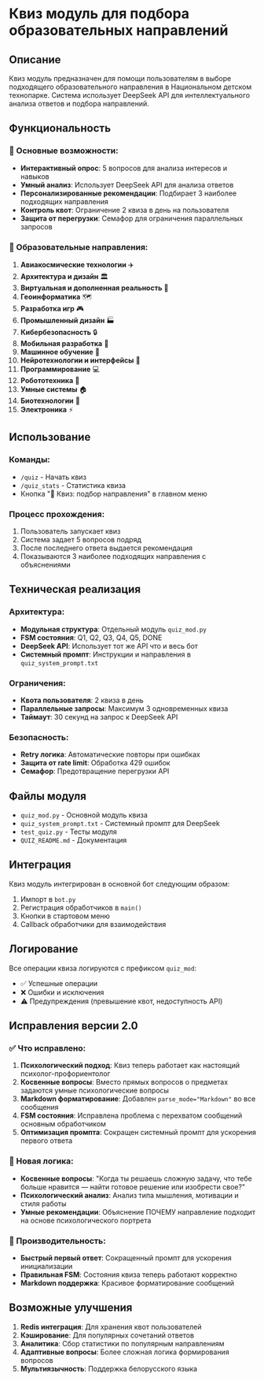 # Квиз модуль для подбора образовательных направлений

## Описание

Квиз модуль предназначен для помощи пользователям в выборе подходящего образовательного направления в Национальном детском технопарке. Система использует DeepSeek API для интеллектуального анализа ответов и подбора направлений.

## Функциональность

### 🎯 Основные возможности:
- **Интерактивный опрос**: 5 вопросов для анализа интересов и навыков
- **Умный анализ**: Использует DeepSeek API для анализа ответов
- **Персонализированные рекомендации**: Подбирает 3 наиболее подходящих направления
- **Контроль квот**: Ограничение 2 квиза в день на пользователя
- **Защита от перегрузки**: Семафор для ограничения параллельных запросов

### 🧠 Образовательные направления:
1. **Авиакосмические технологии** ✈️
2. **Архитектура и дизайн** 🏛️
3. **Виртуальная и дополненная реальность** 🥽
4. **Геоинформатика** 🗺️
5. **Разработка игр** 🎮
6. **Промышленный дизайн** 🏭
7. **Кибербезопасность** 🔒
8. **Мобильная разработка** 📱
9. **Машинное обучение** 🤖
10. **Нейротехнологии и интерфейсы** 🧠
11. **Программирование** 💻
12. **Робототехника** 🤖
13. **Умные системы** 🏠
14. **Биотехнологии** 🧬
15. **Электроника** ⚡

## Использование

### Команды:
- `/quiz` - Начать квиз
- `/quiz_stats` - Статистика квиза
- Кнопка "🎯 Квиз: подбор направления" в главном меню

### Процесс прохождения:
1. Пользователь запускает квиз
2. Система задает 5 вопросов подряд
3. После последнего ответа выдается рекомендация
4. Показываются 3 наиболее подходящих направления с объяснениями

## Техническая реализация

### Архитектура:
- **Модульная структура**: Отдельный модуль `quiz_mod.py`
- **FSM состояния**: Q1, Q2, Q3, Q4, Q5, DONE
- **DeepSeek API**: Использует тот же API что и весь бот
- **Системный промпт**: Инструкции и направления в `quiz_system_prompt.txt`

### Ограничения:
- **Квота пользователя**: 2 квиза в день
- **Параллельные запросы**: Максимум 3 одновременных квиза
- **Таймаут**: 30 секунд на запрос к DeepSeek API

### Безопасность:
- **Retry логика**: Автоматические повторы при ошибках
- **Защита от rate limit**: Обработка 429 ошибок
- **Семафор**: Предотвращение перегрузки API

## Файлы модуля

- `quiz_mod.py` - Основной модуль квиза
- `quiz_system_prompt.txt` - Системный промпт для DeepSeek
- `test_quiz.py` - Тесты модуля
- `QUIZ_README.md` - Документация

## Интеграция

Квиз модуль интегрирован в основной бот следующим образом:
1. Импорт в `bot.py`
2. Регистрация обработчиков в `main()`
3. Кнопки в стартовом меню
4. Callback обработчики для взаимодействия

## Логирование

Все операции квиза логируются с префиксом `quiz_mod`:
- ✅ Успешные операции
- ❌ Ошибки и исключения
- ⚠️ Предупреждения (превышение квот, недоступность API)

## Исправления версии 2.0

### ✅ Что исправлено:
1. **Психологический подход**: Квиз теперь работает как настоящий психолог-профориентолог
2. **Косвенные вопросы**: Вместо прямых вопросов о предметах задаются умные психологические вопросы
3. **Markdown форматирование**: Добавлен `parse_mode="Markdown"` во все сообщения
4. **FSM состояния**: Исправлена проблема с перехватом сообщений основным обработчиком
5. **Оптимизация промпта**: Сокращен системный промпт для ускорения первого ответа

### 🧠 Новая логика:
- **Косвенные вопросы**: "Когда ты решаешь сложную задачу, что тебе больше нравится — найти готовое решение или изобрести свое?"
- **Психологический анализ**: Анализ типа мышления, мотивации и стиля работы
- **Умные рекомендации**: Объяснение ПОЧЕМУ направление подходит на основе психологического портрета

### 🚀 Производительность:
- **Быстрый первый ответ**: Сокращенный промпт для ускорения инициализации
- **Правильная FSM**: Состояния квиза теперь работают корректно
- **Markdown поддержка**: Красивое форматирование сообщений

## Возможные улучшения

1. **Redis интеграция**: Для хранения квот пользователей
2. **Кэширование**: Для популярных сочетаний ответов
3. **Аналитика**: Сбор статистики по популярным направлениям
4. **Адаптивные вопросы**: Более сложная логика формирования вопросов
5. **Мультиязычность**: Поддержка белорусского языка 